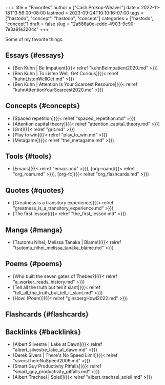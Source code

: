 +++
title = "Favorites"
author = ["Cash Prokop-Weaver"]
date = 2022-11-18T13:56:00-08:00
lastmod = 2023-09-24T10:10:16-07:00
tags = ["hastodo", "concept", "hastodo", "concept"]
categories = ["hastodo", "concept"]
draft = false
slug = "2a586a0e-eddc-4903-9c90-7e3a91e3204c"
+++

Some of my favorite things.


## Essays {#essays}

-   [Ben Kuhn | Be Impatient]({{< relref "kuhnBeImpatient2020.md" >}})
-   [Ben Kuhn | To Listen Well, Get Curious]({{< relref "kuhnListenWellGet.md" >}})
-   [Ben Kuhn | Attention Is Your Scarcest Resource]({{< relref "kuhnAttentionYourScarcest2020.md" >}})


## Concepts {#concepts}

-   [Spaced repetition]({{< relref "spaced_repetition.md" >}})
-   [Attention capital theory]({{< relref "attention_capital_theory.md" >}})
-   [Grit]({{< relref "grit.md" >}})
-   [Play to win]({{< relref "play_to_win.md" >}})
-   [Metagame]({{< relref "the_metagame.md" >}})


## Tools {#tools}

-   [Emacs]({{< relref "emacs.md" >}}), [org-roam]({{< relref "org_roam.md" >}}), [org-fc]({{< relref "org_flashcards.md" >}})


## Quotes {#quotes}

-   [Greatness is a transitory experience]({{< relref "greatness_is_a_transitory_experience.md" >}})
-   [The first lesson]({{< relref "the_first_lesson.md" >}})


## Manga {#manga}

-   [Tsutomu Nihei, Melissa Tanaka | Blame!]({{< relref "tsutomu_nihei_melissa_tanaka_blame.md" >}})


## Poems {#poems}

-   [Who built the seven gates of Thebes?]({{< relref "a_worker_reads_history.md" >}})
-   [Tell all the truth but tell it slant]({{< relref "tell_all_the_truth_but_tell_it_slant.md" >}})
-   [Howl (Poem)]({{< relref "ginsbergHowl2022.md" >}})


## Flashcards {#flashcards}


## Backlinks {#backlinks}

-   [Albert Silvestre | Lake at Dawn]({{< relref "albert_silvestre_lake_at_dawn.md" >}})
-   [Derek Sivers | There's No Speed Limit]({{< relref "siversThereNoSpeed2009.md" >}})
-   [Smart Guy Productivity Pitfalls]({{< relref "smart_guy_productivity_pitfalls.md" >}})
-   [Albert Trachsel | Soleil]({{< relref "albert_trachsel_soleil.md" >}})
